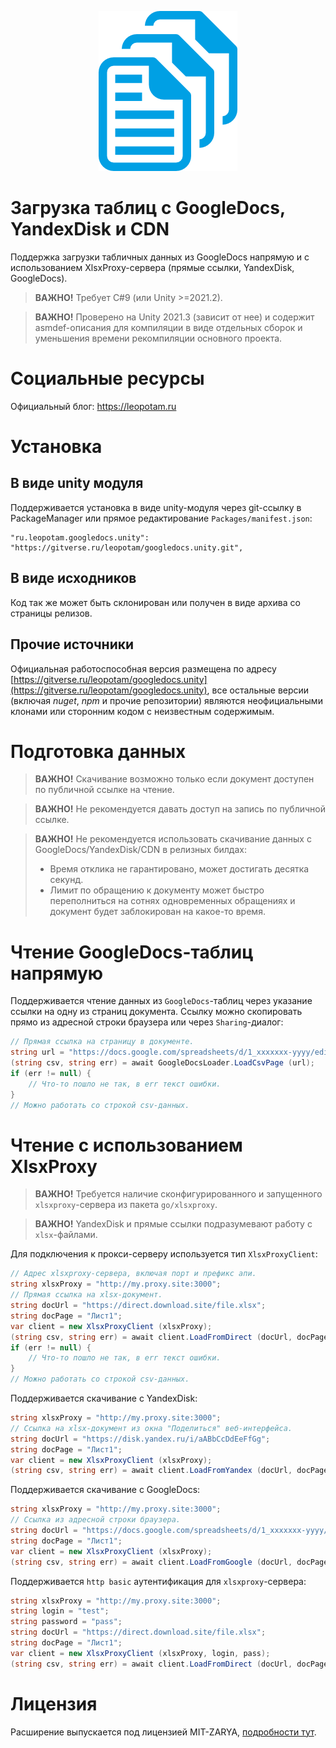 <p align="center">
    <img src="./logo.png" alt="Logo">
</p>

# Загрузка таблиц с GoogleDocs, YandexDisk и CDN
Поддержка загрузки табличных данных из GoogleDocs напрямую и с использованием XlsxProxy-сервера (прямые ссылки, YandexDisk, GoogleDocs).

> **ВАЖНО!** Требует C#9 (или Unity >=2021.2).

> **ВАЖНО!** Проверено на Unity 2021.3 (зависит от нее) и содержит asmdef-описания для компиляции в виде отдельных сборок и уменьшения времени рекомпиляции основного проекта.


# Социальные ресурсы
Официальный блог: https://leopotam.ru


# Установка


## В виде unity модуля
Поддерживается установка в виде unity-модуля через git-ссылку в PackageManager или прямое редактирование `Packages/manifest.json`:
```
"ru.leopotam.googledocs.unity": "https://gitverse.ru/leopotam/googledocs.unity.git",
```


## В виде исходников
Код так же может быть склонирован или получен в виде архива со страницы релизов.


## Прочие источники
Официальная работоспособная версия размещена по адресу [https://gitverse.ru/leopotam/googledocs.unity](https://gitverse.ru/leopotam/googledocs.unity), все остальные версии (включая *nuget*, *npm* и прочие репозитории) являются неофициальными клонами или сторонним кодом с неизвестным содержимым.


# Подготовка данных
> **ВАЖНО!** Скачивание возможно только если документ доступен по публичной ссылке на чтение.

> **ВАЖНО!** Не рекомендуется давать доступ на запись по публичной ссылке.

> **ВАЖНО!** Не рекомендуется использовать скачивание данных с GoogleDocs/YandexDisk/CDN в релизных билдах:
> * Время отклика не гарантировано, может достигать десятка секунд.
> * Лимит по обращению к документу может быстро переполниться на сотнях одновременных обращениях и документ будет заблокирован на какое-то время.


# Чтение GoogleDocs-таблиц напрямую
Поддерживается чтение данных из `GoogleDocs`-таблиц через указание ссылки на одну из страниц документа. Ссылку можно скопировать прямо из адресной строки браузера или через `Sharing`-диалог:
```c#
// Прямая ссылка на страницу в документе.
string url = "https://docs.google.com/spreadsheets/d/1_xxxxxxx-yyyy/edit#gid=0";
(string csv, string err) = await GoogleDocsLoader.LoadCsvPage (url);
if (err != null) {
    // Что-то пошло не так, в err текст ошибки.
}
// Можно работать со строкой csv-данных.
```

# Чтение с использованием XlsxProxy
> **ВАЖНО!** Требуется наличие сконфигурированного и запущенного `xlsxproxy`-сервера из пакета `go/xlsxproxy`.

> **ВАЖНО!** YandexDisk и прямые ссылки подразумевают работу с `xlsx`-файлами.

Для подключения к прокси-серверу используется тип `XlsxProxyClient`:
```c#
// Адрес xlsxproxy-сервера, включая порт и префикс апи.
string xlsxProxy = "http://my.proxy.site:3000";
// Прямая ссылка на xlsx-документ.
string docUrl = "https://direct.download.site/file.xlsx";
string docPage = "Лист1";
var client = new XlsxProxyClient (xlsxProxy);
(string csv, string err) = await client.LoadFromDirect (docUrl, docPage);
if (err != null) {
    // Что-то пошло не так, в err текст ошибки.
}
// Можно работать со строкой csv-данных.
```
Поддерживается скачивание с YandexDisk:
```c#
string xlsxProxy = "http://my.proxy.site:3000";
// Ссылка на xlsx-документ из окна "Поделиться" веб-интерфейса.
string docUrl = "https://disk.yandex.ru/i/aABbCcDdEeFfGg";
string docPage = "Лист1";
var client = new XlsxProxyClient (xlsxProxy);
(string csv, string err) = await client.LoadFromYandex (docUrl, docPage);
```
Поддерживается скачивание с GoogleDocs:
```c#
string xlsxProxy = "http://my.proxy.site:3000";
// Ссылка из адресной строки браузера.
string docUrl = "https://docs.google.com/spreadsheets/d/1_xxxxxxx-yyyy/edit#gid=0";
string docPage = "Лист1";
var client = new XlsxProxyClient (xlsxProxy);
(string csv, string err) = await client.LoadFromGoogle (docUrl, docPage);
```

Поддерживается `http basic` аутентификация для `xlsxproxy`-сервера:
```c#
string xlsxProxy = "http://my.proxy.site:3000";
string login = "test";
string password = "pass";
string docUrl = "https://direct.download.site/file.xlsx";
string docPage = "Лист1";
var client = new XlsxProxyClient (xlsxProxy, login, pass);
(string csv, string err) = await client.LoadFromDirect (docUrl, docPage);
```


# Лицензия
Расширение выпускается под лицензией MIT-ZARYA, [подробности тут](./LICENSE.md).
